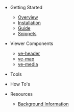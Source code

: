- Getting Started

  - [Overview](/)
  - [Installation](/installation)
  - [Guide](/getting-started/guide)
  - [Snippets](/getting-started/snippets)

- Viewer Components
  - [ve-header](/components/header)
  - [ve-map](/components/map)
  - [ve-media](/components/media)

- Tools

- How To's

- Resources
  - [Background Information](/background)
